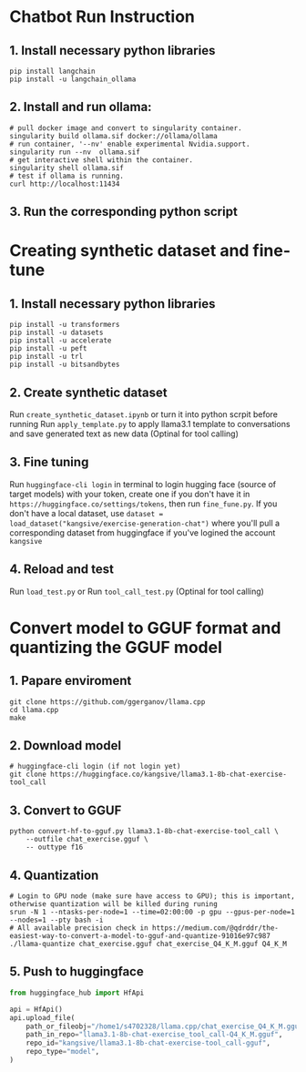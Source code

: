 # Chatbot Run Instruction
## 1. Install necessary python libraries
```shell
pip install langchain
pip install -u langchain_ollama
```
## 2. Install and run ollama:
```shell
# pull docker image and convert to singularity container.
singularity build ollama.sif docker://ollama/ollama
# run container, '--nv' enable experimental Nvidia.support.
singularity run --nv  ollama.sif
# get interactive shell within the container.
singularity shell ollama.sif
# test if ollama is running.
curl http://localhost:11434
```
## 3. Run the corresponding python script

# Creating synthetic dataset and fine-tune
## 1. Install necessary python libraries
```shell
pip install -u transformers
pip install -u datasets
pip install -u accelerate
pip install -u peft 
pip install -u trl 
pip install -u bitsandbytes
```
## 2. Create synthetic dataset
Run `create_synthetic_dataset.ipynb` or turn it into python scrpit before running
Run `apply_template.py` to apply llama3.1 template to conversations and save generated text as new data (Optinal for tool calling) 

## 3. Fine tuning
Run `huggingface-cli login` in terminal to login hugging face (source of target models) with your token, create one if you don't have it in `https://huggingface.co/settings/tokens`, then run `fine_fune.py`. If you don't have a local dataset, use `dataset = load_dataset("kangsive/exercise-generation-chat")` where you'll pull a corresponding dataset from huggingface if you've logined the account `kangsive`

## 4. Reload and test
Run `load_test.py` or Run `tool_call_test.py` (Optinal for tool calling)

# Convert model to GGUF format and quantizing the GGUF model
## 1. Papare enviroment
```shell
git clone https://github.com/ggerganov/llama.cpp
cd llama.cpp
make
```

## 2. Download model
```shell
# huggingface-cli login (if not login yet)
git clone https://huggingface.co/kangsive/llama3.1-8b-chat-exercise-tool_call
```

## 3. Convert to GGUF
```shell
python convert-hf-to-gguf.py llama3.1-8b-chat-exercise-tool_call \
    --outfile chat_exercise.gguf \
    -- outtype f16
```

## 4. Quantization
```shell
# Login to GPU node (make sure have access to GPU); this is important, otherwise quantization will be killed during runing
srun -N 1 --ntasks-per-node=1 --time=02:00:00 -p gpu --gpus-per-node=1 --nodes=1 --pty bash -i
# All available precision check in https://medium.com/@qdrddr/the-easiest-way-to-convert-a-model-to-gguf-and-quantize-91016e97c987
./llama-quantize chat_exercise.gguf chat_exercise_Q4_K_M.gguf Q4_K_M
```

## 5. Push to huggingface
```python
from huggingface_hub import HfApi

api = HfApi()
api.upload_file(
    path_or_fileobj="/home1/s4702328/llama.cpp/chat_exercise_Q4_K_M.gguf",
    path_in_repo="llama3.1-8b-chat-exercise_tool_call-Q4_K_M.gguf",
    repo_id="kangsive/llama3.1-8b-chat-exercise-tool_call-gguf",
    repo_type="model",
)
```